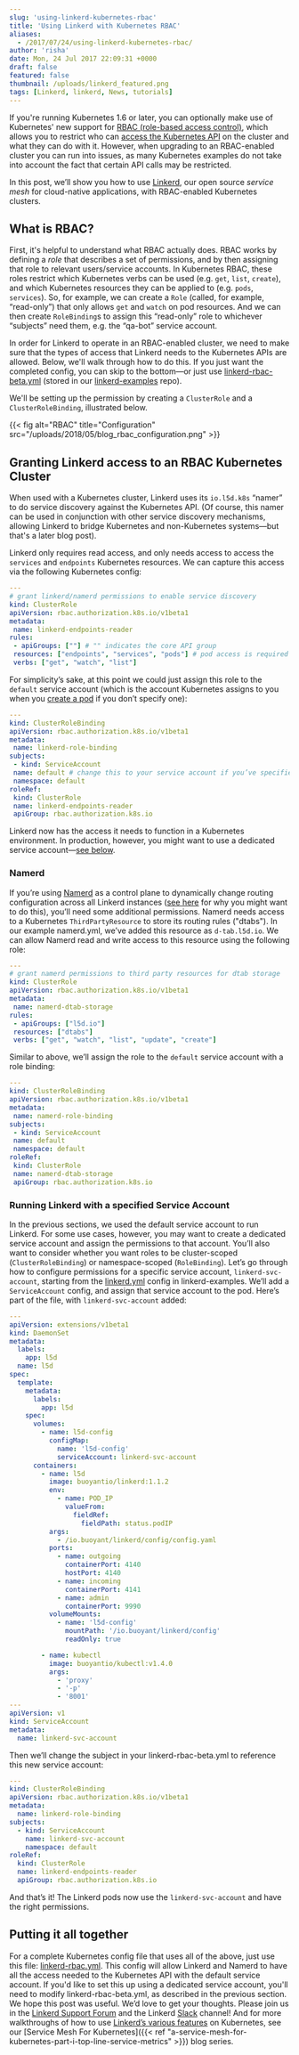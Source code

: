 ```yaml
---
slug: 'using-linkerd-kubernetes-rbac'
title: 'Using Linkerd with Kubernetes RBAC'
aliases:
  - /2017/07/24/using-linkerd-kubernetes-rbac/
author: 'risha'
date: Mon, 24 Jul 2017 22:09:31 +0000
draft: false
featured: false
thumbnail: /uploads/linkerd_featured.png
tags: [Linkerd, linkerd, News, tutorials]
---
```


If you're running Kubernetes 1.6 or later, you can optionally make use of Kubernetes' new support for [RBAC (role-based access control)](https://kubernetes.io/blog/2017/04/rbac-support-in-kubernetes/), which allows you to restrict who can [access the Kubernetes API](https://kubernetes.io/docs/admin/accessing-the-api/) on the cluster and what they can do with it. However, when upgrading to an RBAC-enabled cluster you can run into issues, as many Kubernetes examples do not take into account the fact that certain API calls may be restricted.

In this post, we’ll show you how to use [Linkerd](https://linkerd.io), our open source _service mesh_ for cloud-native applications, with RBAC-enabled Kubernetes clusters.

## What is RBAC?

First, it's helpful to understand what RBAC actually does. RBAC works by defining a _role_ that describes a set of permissions, and by then assigning that role to relevant users/service accounts. In Kubernetes RBAC, these roles restrict which Kubernetes verbs can be used (e.g. `get`, `list`, `create`), and which Kubernetes resources they can be applied to (e.g. `pods`, `services`). So, for example, we can create a `Role` (called, for example, “read-only”) that only allows `get` and `watch` on pod resources. And we can then create `RoleBinding`s to assign this “read-only” role to whichever “subjects” need them, e.g. the “qa-bot” service account.

In order for Linkerd to operate in an RBAC-enabled cluster, we need to make sure that the types of access that Linkerd needs to the Kubernetes APIs are allowed. Below, we'll walk through how to do this. If you just want the completed config, you can skip to the bottom—or just use [linkerd-rbac-beta.yml][linkerd-rbac] (stored in our [linkerd-examples][linkerd-example] repo).

We'll be setting up the permission by creating a `ClusterRole` and a `ClusterRoleBinding`, illustrated below.

{{< fig
  alt="RBAC"
  title="Configuration"
  src="/uploads/2018/05/blog_rbac_configuration.png" >}}

## Granting Linkerd access to an RBAC Kubernetes Cluster

When used with a Kubernetes cluster, Linkerd uses its `io.l5d.k8s` “namer” to do service discovery against the Kubernetes API. (Of course, this namer can be used in conjunction with other service discovery mechanisms, allowing Linkerd to bridge Kubernetes and non-Kubernetes systems—but that's a later blog post).

Linkerd only requires read access, and only needs access to access the `services` and `endpoints` Kubernetes resources. We can capture this access via the following Kubernetes config:

```yml
---
# grant linkerd/namerd permissions to enable service discovery
kind: ClusterRole
apiVersion: rbac.authorization.k8s.io/v1beta1
metadata:
 name: linkerd-endpoints-reader
rules:
 - apiGroups: [""] # "" indicates the core API group
 resources: ["endpoints", "services", "pods"] # pod access is required for the *-legacy.yml examples in linkerd-examples
 verbs: ["get", "watch", "list"]
```

For simplicity’s sake, at this point we could just assign this role to the `default` service account (which is the account Kubernetes assigns to you when you [create a pod](https://kubernetes.io/docs/tasks/configure-pod-container/configure-service-account/) if you don’t specify one):

```yml
---
kind: ClusterRoleBinding
apiVersion: rbac.authorization.k8s.io/v1beta1
metadata:
 name: linkerd-role-binding
subjects:
 - kind: ServiceAccount
 name: default # change this to your service account if you’ve specified one
 namespace: default
roleRef:
 kind: ClusterRole
 name: linkerd-endpoints-reader
 apiGroup: rbac.authorization.k8s.io
```

Linkerd now has the access it needs to function in a Kubernetes environment. In production, however, you might want to use a dedicated service account—[see below](#running-linkerd-with-a-specified-service-account).

### Namerd

If you’re using [Namerd](https://github.com/linkerd/linkerd/blob/master/namerd/README.md) as a control plane to dynamically change routing configuration across all Linkerd instances ([see here](https://buoyant.io/2016/11/04/a-service-mesh-for-kubernetes-part-iv-continuous-deployment-via-traffic-shifting/) for why you might want to do this), you’ll need some additional permissions. Namerd needs access to a Kubernetes `ThirdPartyResource` to store its routing rules ("dtabs"). In our example namerd.yml, we’ve added this resource as `d-tab.l5d.io`. We can allow Namerd read and write access to this resource using the following role:

```yml
---
# grant namerd permissions to third party resources for dtab storage
kind: ClusterRole
apiVersion: rbac.authorization.k8s.io/v1beta1
metadata:
 name: namerd-dtab-storage
rules:
 - apiGroups: ["l5d.io"]
 resources: ["dtabs"]
 verbs: ["get", "watch", "list", "update", "create"]
```

Similar to above, we’ll assign the role to the `default` service account with a role binding:

```yml
---
kind: ClusterRoleBinding
apiVersion: rbac.authorization.k8s.io/v1beta1
metadata:
 name: namerd-role-binding
subjects:
 - kind: ServiceAccount
 name: default
 namespace: default
roleRef:
 kind: ClusterRole
 name: namerd-dtab-storage
 apiGroup: rbac.authorization.k8s.io
```

### Running Linkerd with a specified Service Account

In the previous sections, we used the default service account to run Linkerd. For some use cases, however, you may want to create a dedicated service account and assign the permissions to that account. You’ll also want to consider whether you want roles to be cluster-scoped (`ClusterRoleBinding`) or namespace-scoped (`RoleBinding`). Let’s go through how to configure permissions for a specific service account, `linkerd-svc-account`, starting from the [linkerd.yml][daemonset] config in linkerd-examples. We’ll add a `ServiceAccount` config, and assign that service account to the pod. Here’s part of the file, with `linkerd-svc-account` added:

```yml
---
apiVersion: extensions/v1beta1
kind: DaemonSet
metadata:
  labels:
    app: l5d
  name: l5d
spec:
  template:
    metadata:
      labels:
        app: l5d
    spec:
      volumes:
        - name: l5d-config
          configMap:
            name: 'l5d-config'
            serviceAccount: linkerd-svc-account
      containers:
        - name: l5d
          image: buoyantio/linkerd:1.1.2
          env:
            - name: POD_IP
              valueFrom:
                fieldRef:
                  fieldPath: status.podIP
          args:
            - /io.buoyant/linkerd/config/config.yaml
          ports:
            - name: outgoing
              containerPort: 4140
              hostPort: 4140
            - name: incoming
              containerPort: 4141
            - name: admin
              containerPort: 9990
          volumeMounts:
            - name: 'l5d-config'
              mountPath: '/io.buoyant/linkerd/config'
              readOnly: true

        - name: kubectl
          image: buoyantio/kubectl:v1.4.0
          args:
            - 'proxy'
            - '-p'
            - '8001'
---
apiVersion: v1
kind: ServiceAccount
metadata:
  name: linkerd-svc-account
```

Then we’ll change the subject in your linkerd-rbac-beta.yml to reference this new service account:

```yml
---
kind: ClusterRoleBinding
apiVersion: rbac.authorization.k8s.io/v1beta1
metadata:
  name: linkerd-role-binding
subjects:
  - kind: ServiceAccount
    name: linkerd-svc-account
    namespace: default
roleRef:
  kind: ClusterRole
  name: linkerd-endpoints-reader
  apiGroup: rbac.authorization.k8s.io
```

And that’s it! The Linkerd pods now use the `linkerd-svc-account` and have the right permissions.

## Putting it all together

For a complete Kubernetes config file that uses all of the above, just use this file: [linkerd-rbac.yml][linkerd-rbac]. This config will allow Linkerd and Namerd to have all the access needed to the Kubernetes API with the default service account. If you'd like to set this up using a dedicated service account, you'll need to modify linkerd-rbac-beta.yml, as described in the previous section. We hope this post was useful. We’d love to get your thoughts. Please join us in the [Linkerd Support Forum](https://linkerd.buoyant.io/) and the Linkerd [Slack](https://slack.linkerd.io/) channel! And for more walkthroughs of how to use [Linkerd’s various features](https://linkerd.io/features/index.html) on Kubernetes, see our [Service Mesh For Kubernetes]({{< ref
"a-service-mesh-for-kubernetes-part-i-top-line-service-metrics" >}}) blog series.

[daemonset]: https://raw.githubusercontent.com/linkerd/linkerd-examples/master/k8s-daemonset/k8s/linkerd.yml
[linkerd-rbac]: https://github.com/linkerd/linkerd-examples/blob/master/k8s-daemonset/k8s/linkerd-rbac.yml
[linkerd-example]: https://github.com/linkerd/linkerd-examples/tree/master/k8s-daemonset
